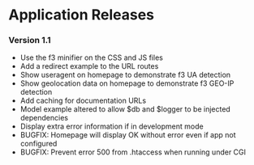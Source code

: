 # Application Releases #

### Version 1.1 ###

* Use the f3 minifier on the CSS and JS files
* Add a redirect example to the URL routes
* Show useragent on homepage to demonstrate f3 UA detection
* Show geolocation data on homepage to demonstrate f3 GEO-IP detection
* Add caching for documentation URLs
* Model example altered to allow $db and $logger to be injected dependencies
* Display extra error information if in development mode
* BUGFIX: Homepage will display OK without error even if app not configured
* BUGFIX: Prevent error 500 from .htaccess when running under CGI

